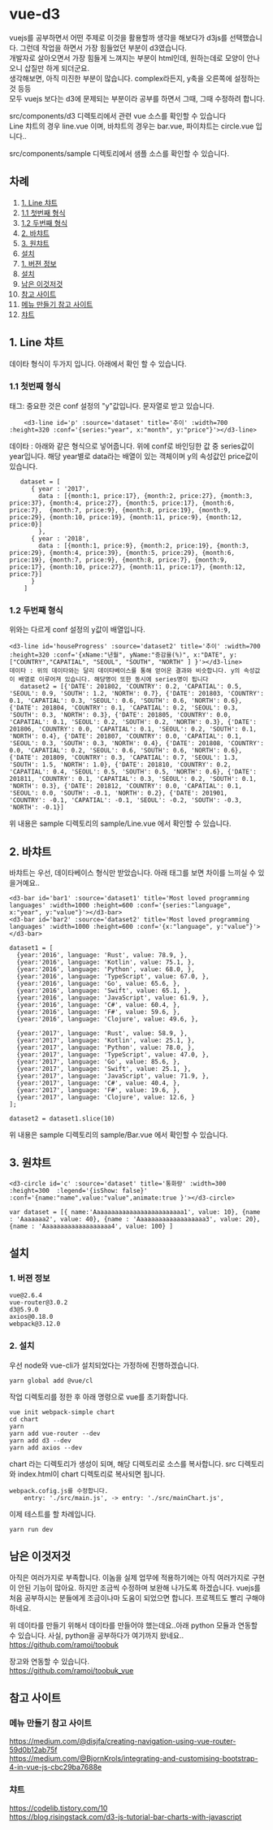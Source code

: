 # vue-d3
vuejs를 공부하면서 어떤 주제로 이것을 활용할까 생각을 해보다가 d3js를 선택했습니다. 그런데 작업을 하면서 가장 힘들었던 부분이 d3였습니다.   
개발자로 살아오면서 가장 힘들게 느껴지는 부분이 html인데, 원하는데로 모양이 안나오니 삽질만 하게 되더군요.  
생각해보면, 아직 미진한 부분이 많습니다. complex라든지, y축을 오른쪽에 설정하는 것 등등  
모두 vuejs 보다는 d3에 문제되는 부분이라 공부를 하면서 그때, 그때 수정하려 합니다.

src/components/d3 디렉토리에서 관련 vue 소스를 확인할 수 있습니다  
Line 챠트의 경우 line.vue 이며, 바챠트의 경우는 bar.vue, 파이챠트는 circle.vue 입니다..    
  
src/components/sample 디렉토리에서 샘플 소스를 확인할 수 있습니다.   


## 차례
1. [1. Line 챠트 ](#1.-Line-챠트)
  1. [1.1 첫번째 형식](#1.1-첫번째-형식)
  1. [1.2 두번째 형식 ](#1.2-두번째-형식 )
1. [2. 바챠트 ](#2.-바챠트)
1. [3. 원챠트 ](#3.-원챠트)
1. [설치 ](#설치)
  1. [1. 버젼 정보](#1.-버젼-정보)
  1. [설치](#설치)
1. [남은 이것저것](#남은-이것저것)
1. [참고 사이트 ](#참고-사이트)
  1. [메뉴 만들기 참고 사이트 ](#메뉴-만들기-참고-사이트)
  1. [챠트 ](#챠트)

## 1. Line 챠트 
   데이타  형식이 두가지 입니다. 
   아래에서 확인 할 수 있습니다.
   
### 1.1 첫번째 형식
태그: 중요한 것은 conf 설정의 "y"값입니다. 문자열로 받고 있습니다.

       	<d3-line id='p' :source='dataset' title='추이' :width=700 :height=320 :conf='{series:"year", x:"month", y:"price"}'></d3-line>

 데이타 : 아래와 같은 형식으로 넣어줍니다. 위에 conf로 바인딩한 값 중 series값이 year입니다. 
 해당 year별로 data라는 배열이 있는 객체이며 y의 속성값인 price값이 있습니다.

       dataset = [ 
          { year : '2017', 
            data : [{month:1, price:17}, {month:2, price:27}, {month:3, price:37}, {month:4, price:27}, {month:5, price:17}, {month:6, price:7},  {month:7, price:9}, {month:8, price:19}, {month:9, price:29}, {month:10, price:19}, {month:11, price:9}, {month:12, price:0}] 
            },
          { year : '2018', 
            data : [{month:1, price:9}, {month:2, price:19}, {month:3, price:29}, {month:4, price:39}, {month:5, price:29}, {month:6, price:19}, {month:7, price:9}, {month:8, price:7}, {month:9, price:17}, {month:10, price:27}, {month:11, price:17}, {month:12, price:7}] 
          }
        ]
        
        
### 1.2 두번째 형식 
위와는 다르게 conf 설정의 y값이 배열입니다. 

	<d3-line id='houseProgress' :source='dataset2' title='추이' :width=700 :height=320 :conf='{xName:"년월", yName:"증감율(%)", x:"DATE", y:["COUNTRY","CAPATIAL", "SEOUL", "SOUTH", "NORTH" ] }'></d3-line>
   	데이타 : 위의 데이타와는 달리 데이타베이스를 통해 얻어온 결과와 비슷합니다. y의 속성값이 배열로 이루어져 있습니다. 해당명이 또한 동시에 series명이 됩니다
       dataset2 = [{'DATE': 201802, 'COUNTRY': 0.2, 'CAPATIAL': 0.5, 'SEOUL': 0.9, 'SOUTH': 1.2, 'NORTH': 0.7}, {'DATE': 201803, 'COUNTRY': 0.1, 'CAPATIAL': 0.3, 'SEOUL': 0.6, 'SOUTH': 0.6, 'NORTH': 0.6}, {'DATE': 201804, 'COUNTRY': 0.1, 'CAPATIAL': 0.2, 'SEOUL': 0.3, 'SOUTH': 0.3, 'NORTH': 0.3}, {'DATE': 201805, 'COUNTRY': 0.0, 'CAPATIAL': 0.1, 'SEOUL': 0.2, 'SOUTH': 0.2, 'NORTH': 0.3}, {'DATE': 201806, 'COUNTRY': 0.0, 'CAPATIAL': 0.1, 'SEOUL': 0.2, 'SOUTH': 0.1, 'NORTH': 0.4}, {'DATE': 201807, 'COUNTRY': 0.0, 'CAPATIAL': 0.1, 'SEOUL': 0.3, 'SOUTH': 0.3, 'NORTH': 0.4}, {'DATE': 201808, 'COUNTRY': 0.0, 'CAPATIAL': 0.2, 'SEOUL': 0.6, 'SOUTH': 0.6, 'NORTH': 0.6}, {'DATE': 201809, 'COUNTRY': 0.3, 'CAPATIAL': 0.7, 'SEOUL': 1.3, 'SOUTH': 1.5, 'NORTH': 1.0}, {'DATE': 201810, 'COUNTRY': 0.2, 'CAPATIAL': 0.4, 'SEOUL': 0.5, 'SOUTH': 0.5, 'NORTH': 0.6}, {'DATE': 201811, 'COUNTRY': 0.1, 'CAPATIAL': 0.3, 'SEOUL': 0.2, 'SOUTH': 0.1, 'NORTH': 0.3}, {'DATE': 201812, 'COUNTRY': 0.0, 'CAPATIAL': 0.1, 'SEOUL': 0.0, 'SOUTH': -0.1, 'NORTH': 0.2}, {'DATE': 201901, 'COUNTRY': -0.1, 'CAPATIAL': -0.1, 'SEOUL': -0.2, 'SOUTH': -0.3, 'NORTH': -0.1}] 

위 내용은 sample 디렉토리의 sample/Line.vue 에서 확인할 수 있습니다.

## 2. 바챠트 
   바챠트는 우선, 데이타베이스 형식만 받았습니다. 아래 태그를 보면 차이를 느끼실 수 있을거예요..
   
    <d3-bar id='bar1' :source='dataset1' title='Most loved programming languages' :width=1000 :height=600 :conf='{series:"language", x:"year", y:"value"}'></d3-bar>
    <d3-bar id='bar2' :source='dataset2' title='Most loved programming languages' :width=1000 :height=600 :conf='{x:"language", y:"value"}'></d3-bar>

    dataset1 = [
      {year:'2016', language: 'Rust', value: 78.9, },
      {year:'2016', language: 'Kotlin', value: 75.1, },
      {year:'2016', language: 'Python', value: 68.0, },
      {year:'2016', language: 'TypeScript', value: 67.0, },
      {year:'2016', language: 'Go', value: 65.6, },
      {year:'2016', language: 'Swift', value: 65.1, },
      {year:'2016', language: 'JavaScript', value: 61.9, },
      {year:'2016', language: 'C#', value: 60.4, },
      {year:'2016', language: 'F#', value: 59.6, },
      {year:'2016', language: 'Clojure', value: 49.6, },

      {year:'2017', language: 'Rust', value: 58.9, },
      {year:'2017', language: 'Kotlin', value: 25.1, },
      {year:'2017', language: 'Python', value: 78.0, },
      {year:'2017', language: 'TypeScript', value: 47.0, },
      {year:'2017', language: 'Go', value: 85.6, },
      {year:'2017', language: 'Swift', value: 25.1, },
      {year:'2017', language: 'JavaScript', value: 71.9, },
      {year:'2017', language: 'C#', value: 40.4, },
      {year:'2017', language: 'F#', value: 19.6, },
      {year:'2017', language: 'Clojure', value: 12.6, }
    ];

    dataset2 = dataset1.slice(10)
    
위 내용은 sample 디렉토리의 sample/Bar.vue 에서 확인할 수 있습니다.

## 3. 원챠트 
   
	<d3-circle id='c' :source='dataset' title='통화량' :width=300 :height=300  :legend='{isShow: false}' :conf='{name:"name",value:"value",animate:true }'></d3-circle>

	var dataset = [{ name:'Aaaaaaaaaaaaaaaaaaaaaaaaa1', value: 10}, {name : 'Aaaaaaa2', value: 40}, {name : 'Aaaaaaaaaaaaaaaaaaa3', value: 20}, {name : 'Aaaaaaaaaaaaaaaaaaa4', value: 100} ]
   

## 설치 

### 1. 버젼 정보 
	vue@2.6.4
	vue-router@3.0.2
	d3@5.9.0
	axios@0.18.0
	webpack@3.12.0

### 2. 설치 
우선 node와 vue-cli가 설치되었다는 가정하에 진행하겠습니다. 

	yarn global add @vue/cl

작업 디렉토리를 정한 후 아래 명령으로 vue를 초기화합니다.

	vue init webpack-simple chart
	cd chart
	yarn
	yarn add vue-router --dev
	yarn add d3 --dev
	yarn add axios --dev

chart 라는 디렉토리가 생성이 되며, 해당 디렉토리로 소스를 복사합니다.
src 디렉토리와 index.html이 chart 디렉토리로 복사되면 됩니다.

	webpack.cofig.js를 수정합니다.
		entry: './src/main.js', -> entry: './src/mainChart.js',

이제 테스트를 할 차례입니다.

	yarn run dev

## 남은 이것저것
아직은 여러가지로 부족합니다. 이놈을 실제 업무에 적용하기에는 아직 여러가지로 구현이 안된 기능이 많아요.
하지만 조금씩 수정하며 보완해 나가도록 하겠습니다. vuejs를 처음 공부하시는 분들에게 조금이나마 도움이 되었으면 합니다.
프로젝트도 빨리 구해야 하네요.
  
위 데이타를 만들기 위해서 데이타를 만들어야 했는데요..아래 python 모듈과 연동할 수 있습니다.
사실, python을 공부하다가 여기까지 왔네요..  
https://github.com/ramoi/toobuk  
  
장고와 연동할 수 있습니다.  
https://github.com/ramoi/toobuk_vue  

## 참고 사이트 
### 메뉴 만들기 참고 사이트 
https://medium.com/@disjfa/creating-navigation-using-vue-router-59d0b12ab75f  
https://medium.com/@BjornKrols/integrating-and-customising-bootstrap-4-in-vue-js-cbc29ba7688e  

### 챠트 
https://codelib.tistory.com/10  
https://blog.risingstack.com/d3-js-tutorial-bar-charts-with-javascript  
